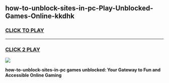 
## how-to-unblock-sites-in-pc-Play-Unblocked-Games-Online-kkdhk
<h3>
<a href="https://premium76.site?title=how-to-unblock-sites-in-pc&ref=25A">CLICK TO PLAY</a></h3>
<hr>

<h3>
<a href="https://premium76.site?title=how-to-unblock-sites-in-pc&ref=25A">CLICK 2 PLAY</a>
  
</h3>

<a href="https://premium76.site?title=how-to-unblock-sites-in-pc&ref=25A"><img src="https://clearcache.store/games.png"></a>


**how-to-unblock-sites-in-pc games unblocked: Your Gateway to Fun and Accessible Online Gaming**
